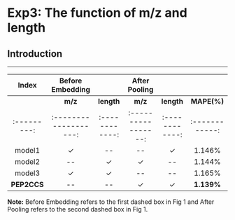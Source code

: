 # Exp3: The function of m/z and length

## Introduction
---
| **Index** | **Before Embedding** |              | **After Pooling**  |              |              |
|:---------:|:-------------------:|:------------:|:-----------------:|:------------:|:------------:|
|           | **m/z**              | **length**   | **m/z**           | **length**   | **MAPE(%)**  |
|:---------:|:-------------------:|:------------:|:-----------------:|:------------:|:------------:|
| model1         | ✓                   | --           | --                | ✓            | 1.146%       |
| model2         | --                  | ✓            | ✓                 | --           | 1.144%       |
| model3         | ✓                   | ✓            | --                | --           | 1.165%       |
| **PEP2CCS**         | --                  | --           | ✓                 | ✓            | **1.139%**   |

**Note:** Before Embedding refers to the first dashed box in Fig 1 and After Pooling refers to the second dashed box in Fig 1.


